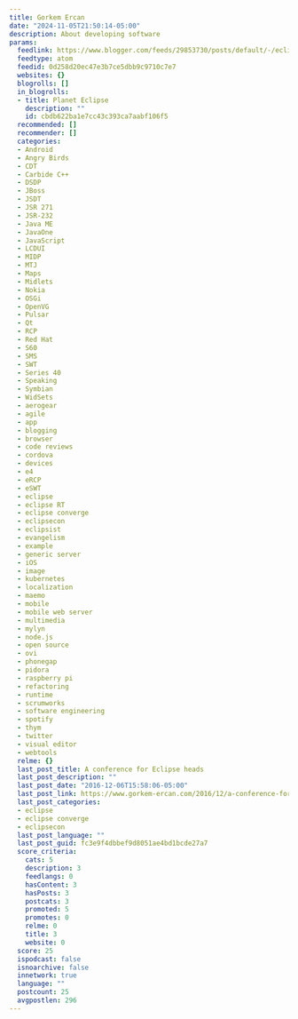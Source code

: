 ```yaml
---
title: Gorkem Ercan
date: "2024-11-05T21:50:14-05:00"
description: About developing software
params:
  feedlink: https://www.blogger.com/feeds/29853730/posts/default/-/eclipse
  feedtype: atom
  feedid: 0d258d20ec47e3b7ce5dbb9c9710c7e7
  websites: {}
  blogrolls: []
  in_blogrolls:
  - title: Planet Eclipse
    description: ""
    id: cbdb622ba1e7cc43c393ca7aabf106f5
  recommended: []
  recommender: []
  categories:
  - Android
  - Angry Birds
  - CDT
  - Carbide C++
  - DSDP
  - JBoss
  - JSDT
  - JSR 271
  - JSR-232
  - Java ME
  - JavaOne
  - JavaScript
  - LCDUI
  - MIDP
  - MTJ
  - Maps
  - Midlets
  - Nokia
  - OSGi
  - OpenVG
  - Pulsar
  - Qt
  - RCP
  - Red Hat
  - S60
  - SMS
  - SWT
  - Series 40
  - Speaking
  - Symbian
  - WidSets
  - aerogear
  - agile
  - app
  - blogging
  - browser
  - code reviews
  - cordova
  - devices
  - e4
  - eRCP
  - eSWT
  - eclipse
  - eclipse RT
  - eclipse converge
  - eclipsecon
  - eclipsist
  - evangelism
  - example
  - generic server
  - iOS
  - image
  - kubernetes
  - localization
  - maemo
  - mobile
  - mobile web server
  - multimedia
  - mylyn
  - node.js
  - open source
  - ovi
  - phonegap
  - pidora
  - raspberry pi
  - refactoring
  - runtime
  - scrumworks
  - software engineering
  - spotify
  - thym
  - twitter
  - visual editor
  - webtools
  relme: {}
  last_post_title: A conference for Eclipse heads
  last_post_description: ""
  last_post_date: "2016-12-06T15:58:06-05:00"
  last_post_link: https://www.gorkem-ercan.com/2016/12/a-conference-for-eclipse-heads.html
  last_post_categories:
  - eclipse
  - eclipse converge
  - eclipsecon
  last_post_language: ""
  last_post_guid: fc3e9f4dbbef9d8051ae4bd1bcde27a7
  score_criteria:
    cats: 5
    description: 3
    feedlangs: 0
    hasContent: 3
    hasPosts: 3
    postcats: 3
    promoted: 5
    promotes: 0
    relme: 0
    title: 3
    website: 0
  score: 25
  ispodcast: false
  isnoarchive: false
  innetwork: true
  language: ""
  postcount: 25
  avgpostlen: 296
---
```

